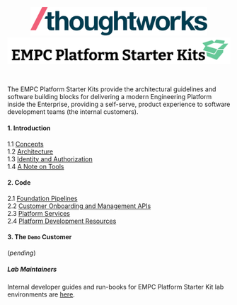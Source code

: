 <div align="center">
	<p>
		<img alt="Thoughtworks Logo" src="https://raw.githubusercontent.com/ThoughtWorks-DPS/static/master/thoughtworks_flamingo_wave.png?sanitize=true" width=400 />
    <br />
		<img alt="DPS Title" src="https://raw.githubusercontent.com/ThoughtWorks-DPS/static/master/EMPCPlatformStarterKitsImage.png?sanitize=true" />
	</p>
</div>
<br />


The EMPC Platform Starter Kits provide the architectural guidelines and software building blocks for delivering a modern Engineering Platform inside the Enterprise, providing a self-serve, product experience to software development teams (the internal customers).  

#### 1. Introduction   

1.1 [Concepts](./doc/concepts.md)  
1.2 [Architecture](./doc/architecture.md)  
1.3 [Identity and Authorization](./doc/identity.md)  
1.4 [A Note on Tools](./doc/tools.md)  

#### 2. Code 

2.1 [Foundation Pipelines](./doc/platform_foundation_pipelines.md)  
2.2 [Customer Onboarding and Management APIs](./doc/platform_apis.md)  
2.3 [Platform Services](./doc/platform_services.md)  
2.4 [Platform Development Resources](./doc/platform_development_resources.md)  

#### 3. The `Demo` Customer 

(_pending_)  

##### Lab Maintainers  

Internal developer guides and run-books for EMPC Platform Starter Kit lab environments are [here](https://github.com/ThoughtWorks-DPS/documentation-internal).      
